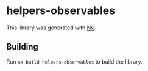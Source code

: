 # helpers-observables

This library was generated with [Nx](https://nx.dev).

## Building

Run `nx build helpers-observables` to build the library.
